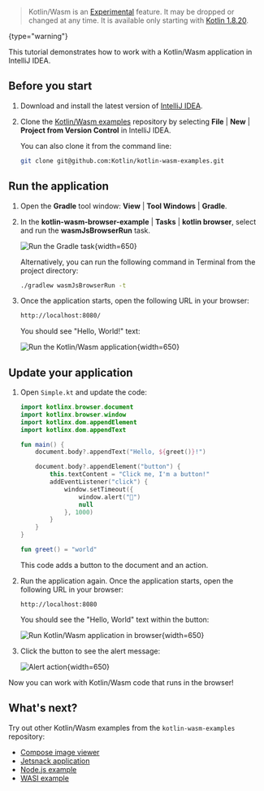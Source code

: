 [//]: # (title: Get started with Kotlin/Wasm in IntelliJ IDEA)

> Kotlin/Wasm is an [Experimental](components-stability.md) feature. It may be dropped or changed at any time. It is available only starting with [Kotlin 1.8.20](releases.md).
>
{type="warning"}

This tutorial demonstrates how to work with a Kotlin/Wasm application in IntelliJ IDEA.

## Before you start

1. Download and install the latest version of [IntelliJ IDEA](https://www.jetbrains.com/idea/).
2. Clone the [Kotlin/Wasm examples](https://github.com/Kotlin/kotlin-wasm-examples/tree/main) repository 
  by selecting **File** | **New** | **Project from Version Control** in IntelliJ IDEA.

   You can also clone it from the command line:

   ```bash
   git clone git@github.com:Kotlin/kotlin-wasm-examples.git
   ```

## Run the application

1. Open the **Gradle** tool window: **View** | **Tool Windows** | **Gradle**.
2. In the **kotlin-wasm-browser-example** | **Tasks** | **kotlin browser**, select and run the **wasmJsBrowserRun** task.

   ![Run the Gradle task](wasm-gradle-task-window.png){width=650}

    Alternatively, you can run the following command in Terminal from the project directory:

   ```bash
   ./gradlew wasmJsBrowserRun -t
   ```

3. Once the application starts, open the following URL in your browser:

   ```bash
   http://localhost:8080/
   ```

   You should see "Hello, World!" text:

   ![Run the Kotlin/Wasm application](wasm-app-run.png){width=650}

## Update your application

1. Open `Simple.kt` and update the code:

   ```kotlin
   import kotlinx.browser.document
   import kotlinx.browser.window
   import kotlinx.dom.appendElement
   import kotlinx.dom.appendText
   
   fun main() {
       document.body?.appendText("Hello, ${greet()}!")
   
       document.body?.appendElement("button") {
           this.textContent = "Click me, I'm a button!"
           addEventListener("click") {
               window.setTimeout({
                   window.alert("👋")
                   null
               }, 1000)
           }
       }
   }
   
   fun greet() = "world"
   ```

   This code adds a button to the document and an action.

2. Run the application again. Once the application starts, open the following URL in your browser:

   ```text
   http://localhost:8080
   ```

   You should see the "Hello, World" text within the button:

   ![Run Kotlin/Wasm application in browser](wasm-updated-app-run.png){width=650}

3. Click the button to see the alert message:

   ![Alert action](wasm-button-click.png){width=650}

Now you can work with Kotlin/Wasm code that runs in the browser!

## What's next?

Try out other Kotlin/Wasm examples from the `kotlin-wasm-examples` repository:

* [Compose image viewer](https://github.com/Kotlin/kotlin-wasm-examples/tree/main/compose-imageviewer)
* [Jetsnack application](https://github.com/Kotlin/kotlin-wasm-examples/tree/main/compose-jetsnack)
* [Node.js example](https://github.com/Kotlin/kotlin-wasm-examples/tree/main/nodejs-example)
* [WASI example](https://github.com/Kotlin/kotlin-wasm-examples/tree/main/wasi-example)